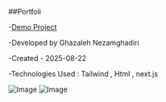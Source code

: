 ##Portfoli

-[Demo Project](https://portfolio-cji5.vercel.app/) 

-Developed by Ghazaleh Nezamghadiri

-Created - 2025-08-22

-Technologies Used : Tailwind , Html , next.js

![Image](https://github.com/user-attachments/assets/4fb52830-f723-43cf-aeb0-38822c7a4f7b)
![Image](https://github.com/user-attachments/assets/c2d7a7c7-189e-4078-b69b-9b74c526e643)
